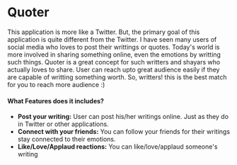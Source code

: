<h1>Quoter</h1>
</hr>

<p>This application is more like a Twitter. But, the primary goal of this application is quite different from the Twitter. I have seen many users of social media who loves to post their writtings or quotes. Today's world is more involved in sharing something online, even the emotions by writting such things. Quoter is a great concept for such writters and shayars who actually loves to share. User can reach upto great audience easily if they are capable of writting something worth. So, writters! this is the best match for you to reach more audience :)</p>

<h4>What Features does it includes?</h4>
<ul>
  <li><b>Post your writing:</b> User can post his/her writings online. Just as they do in Twitter or other applications.</li>
  <li><b>Connect with your friends:</b> You can follow your friends for their writings stay connected to their emotions.</li>
  <li><b>Like/Love/Applaud reactions:</b> You can like/love/applaud someone's writing</li>
</ul>
